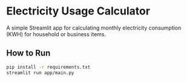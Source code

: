 # Electricity Usage Calculator

A simple Streamlit app for calculating monthly electricity consumption (KWH) for household or business items.

## How to Run

```bash
pip install -r requirements.txt
streamlit run app/main.py

